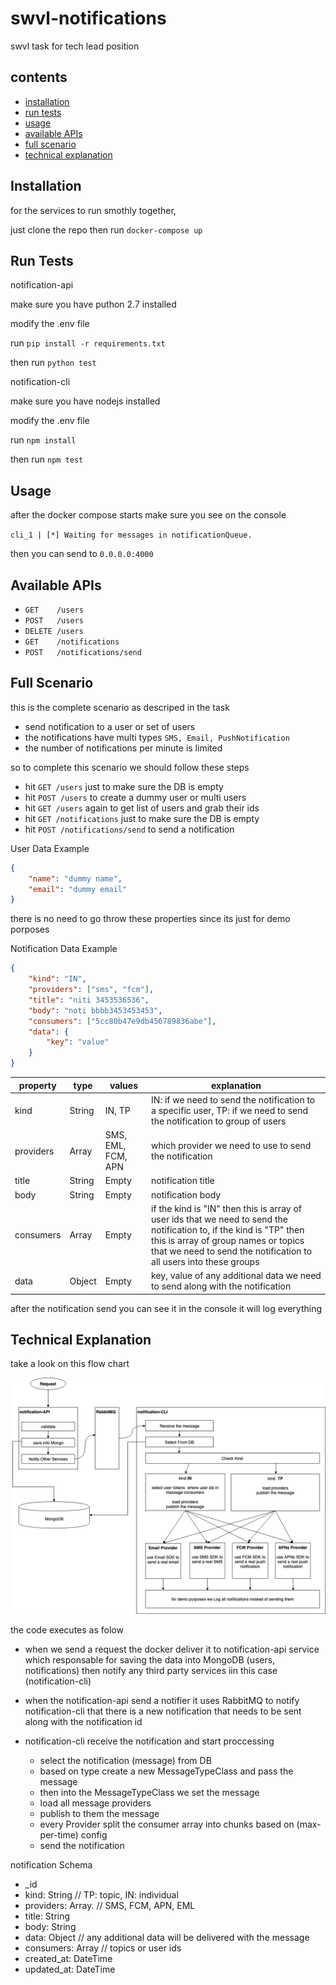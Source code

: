 # swvl-notifications
swvl task for tech lead position

## contents
- [installation](#installation)
- [run tests](#run-tests)
- [usage](#usage)
- [available APIs](#available-apis)
- [full scenario](#full-scenario)
- [technical explanation](#technical-explanation)

## Installation
for the services to run smothly together,

just clone the repo then run `docker-compose up`

## Run Tests

notification-api

make sure you have puthon 2.7 installed

modify the .env file

run `pip install -r requirements.txt`

then run `python test`

notification-cli

make sure you have nodejs installed

modify the .env file

run `npm install`

then run `npm test`

## Usage

after the docker compose starts make sure you see on the console

`cli_1 | [*] Waiting for messages in notificationQueue.`

then you can send to `0.0.0.0:4000`

## Available APIs

- `GET    /users`
- `POST   /users`
- `DELETE /users`
- `GET    /notifications`
- `POST   /notifications/send`

## Full Scenario

this is the complete scenario as descriped in the task

- send notification to a user or set of users
- the notifications have multi types `SMS, Email, PushNotification`
- the number of notifications per minute is limited

so to complete this scenario we should follow these steps

- hit `GET /users` just to make sure the DB is empty
- hit `POST /users` to create a dummy user or multi users
- hit `GET /users` again to get list of users and grab their ids
- hit `GET /notifications` just to make sure the DB is empty
- hit `POST /notifications/send` to send a notification

User Data Example
```json
{
    "name": "dummy name",
    "email": "dummy email"
}
```
there is no need to go throw these properties since its just for demo porposes

Notification Data Example
```json
{
    "kind": "IN",
    "providers": ["sms", "fcm"],
    "title": "niti 3453536536",
    "body": "noti bbbb3453453453",
    "consumers": ["5cc80b47e9db456789836abe"],
    "data": {
        "key": "value"
    }
}
```
| property  	| type   	| values             	| explanation                                                                                                                                                                                                                      	|
|-----------	|--------	|--------------------	|----------------------------------------------------------------------------------------------------------------------------------------------------------------------------------------------------------------------------------	|
| kind      	| String 	| IN, TP             	| IN: if we need to send the notification to a specific user, TP: if we need to send the notification to group of users                                                                                                           	|
| providers 	| Array  	| SMS, EML, FCM, APN 	| which provider we need to use to send the notification                                                                                                                                                                           	|
| title     	| String 	| Empty              	| notification title                                                                                                                                                                                                               	|
| body      	| String 	| Empty              	| notification body                                                                                                                                                                                                                	|
| consumers 	| Array  	| Empty              	| if the kind is "IN" then this is array of user ids that we need to send the notification to, if the kind is "TP" then this is array of group names or topics that we need to send the notification to all users into these groups 	|
| data      	| Object 	| Empty              	| key, value of any additional data we need to send along with the notification                                                                                                                                                    	|

after the notification send you can see it in the console it will log everything

## Technical Explanation

take a look on this flow chart

![swvl_notifications](https://github.com/ibrahim-sakr/swvl-notifications/blob/master/assets/swvl_notification.png "swvl notification flowchart")

the code executes as folow

- when we send a request the docker deliver it to notification-api service which responsable for saving the data into MongoDB (users, notifications) then notify any third party services iin this case (notification-cli)

- when the notification-api send a notifier it uses RabbitMQ to notify notification-cli that there is a new notification that needs to be sent along with the notification id

- notification-cli receive the notification and start proccessing
    - select the notification (message) from DB
    - based on type create a new MessageTypeClass and pass the message
    - then into the MessageTypeClass we set the message
    - load all message providers
    - publish to them the message
    - every Provider split the consumer array into chunks based on (max-per-time) config
    - send the notification

notification Schema
- _id
- kind: String          // TP: topic, IN: individual
- providers: Array.     // SMS, FCM, APN, EML
- title: String
- body: String
- data: Object          // any additional data will be delivered with the message
- consumers: Array      // topics or user ids
- created_at: DateTime
- updated_at: DateTime
